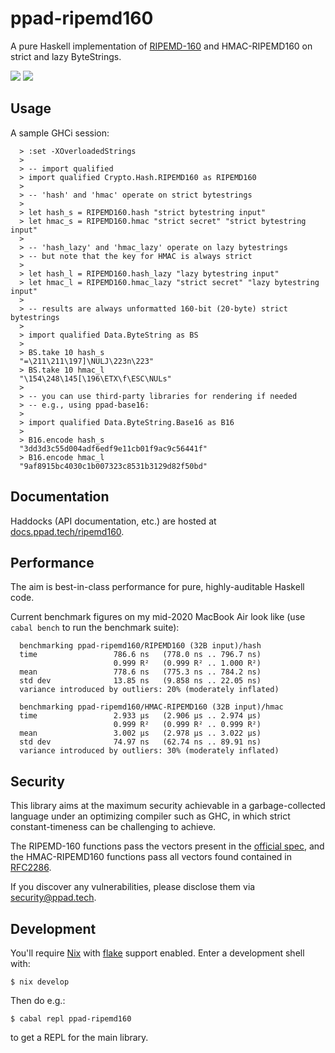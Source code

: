 # ppad-ripemd160

A pure Haskell implementation of [RIPEMD-160][ripem] and HMAC-RIPEMD160
on strict and lazy ByteStrings.

[![](https://img.shields.io/hackage/v/ppad-ripemd160?color=blue)](https://hackage.haskell.org/package/ppad-ripemd160)
![](https://img.shields.io/badge/license-MIT-brightgreen)

## Usage

A sample GHCi session:

```
  > :set -XOverloadedStrings
  >
  > -- import qualified
  > import qualified Crypto.Hash.RIPEMD160 as RIPEMD160
  >
  > -- 'hash' and 'hmac' operate on strict bytestrings
  >
  > let hash_s = RIPEMD160.hash "strict bytestring input"
  > let hmac_s = RIPEMD160.hmac "strict secret" "strict bytestring input"
  >
  > -- 'hash_lazy' and 'hmac_lazy' operate on lazy bytestrings
  > -- but note that the key for HMAC is always strict
  >
  > let hash_l = RIPEMD160.hash_lazy "lazy bytestring input"
  > let hmac_l = RIPEMD160.hmac_lazy "strict secret" "lazy bytestring input"
  >
  > -- results are always unformatted 160-bit (20-byte) strict bytestrings
  >
  > import qualified Data.ByteString as BS
  >
  > BS.take 10 hash_s
  "=\211\211\197]\NULJ\223n\223"
  > BS.take 10 hmac_l
  "\154\248\145[\196\ETX\f\ESC\NULs"
  >
  > -- you can use third-party libraries for rendering if needed
  > -- e.g., using ppad-base16:
  >
  > import qualified Data.ByteString.Base16 as B16
  >
  > B16.encode hash_s
  "3dd3d3c55d004adf6edf9e11cb01f9ac9c56441f"
  > B16.encode hmac_l
  "9af8915bc4030c1b007323c8531b3129d82f50bd"
```

## Documentation

Haddocks (API documentation, etc.) are hosted at
[docs.ppad.tech/ripemd160][hadoc].

## Performance

The aim is best-in-class performance for pure, highly-auditable Haskell
code.

Current benchmark figures on my mid-2020 MacBook Air look like (use
`cabal bench` to run the benchmark suite):

```
  benchmarking ppad-ripemd160/RIPEMD160 (32B input)/hash
  time                 786.6 ns   (778.0 ns .. 796.7 ns)
                       0.999 R²   (0.999 R² .. 1.000 R²)
  mean                 778.6 ns   (775.3 ns .. 784.2 ns)
  std dev              13.85 ns   (9.858 ns .. 22.05 ns)
  variance introduced by outliers: 20% (moderately inflated)

  benchmarking ppad-ripemd160/HMAC-RIPEMD160 (32B input)/hmac
  time                 2.933 μs   (2.906 μs .. 2.974 μs)
                       0.999 R²   (0.999 R² .. 0.999 R²)
  mean                 3.002 μs   (2.978 μs .. 3.022 μs)
  std dev              74.97 ns   (62.74 ns .. 89.91 ns)
  variance introduced by outliers: 30% (moderately inflated)
```

## Security

This library aims at the maximum security achievable in a
garbage-collected language under an optimizing compiler such as GHC, in
which strict constant-timeness can be challenging to achieve.

The RIPEMD-160 functions pass the vectors present in the [official
spec][ripem], and the HMAC-RIPEMD160 functions pass all vectors found
contained in [RFC2286][rfc22].

If you discover any vulnerabilities, please disclose them via
security@ppad.tech.

## Development

You'll require [Nix][nixos] with [flake][flake] support enabled. Enter a
development shell with:

```
$ nix develop
```

Then do e.g.:

```
$ cabal repl ppad-ripemd160
```

to get a REPL for the main library.

[nixos]: https://nixos.org/
[flake]: https://nixos.org/manual/nix/unstable/command-ref/new-cli/nix3-flake.html
[hadoc]: https://docs.ppad.tech/ripemd160
[ripem]: https://homes.esat.kuleuven.be/~bosselae/ripemd160/pdf/AB-9601/AB-9601.pdf
[rfc22]: https://www.rfc-editor.org/rfc/rfc2286.html#section-2
